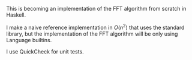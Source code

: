 This is becoming an implementation of the FFT algorithm from scratch in Haskell. 

I make a naive reference implementation in $O(n^2)$ that uses the standard library, but the implementation of the FFT algorithm will be only using Language builtins.

I use QuickCheck for unit tests.
